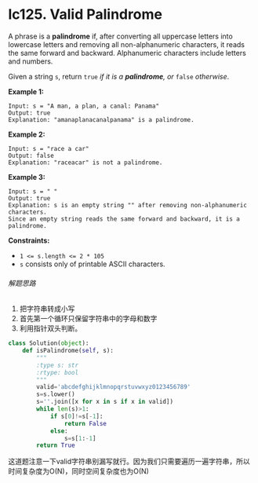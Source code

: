 # lc125. Valid Palindrome


A phrase is a **palindrome** if, after converting all uppercase letters into lowercase letters and removing all non-alphanumeric characters, it reads the same forward and backward. Alphanumeric characters include letters and numbers.

Given a string `s`, return `true` *if it is a **palindrome**, or* `false` *otherwise*.

**Example 1:**

```
Input: s = "A man, a plan, a canal: Panama"
Output: true
Explanation: "amanaplanacanalpanama" is a palindrome.
```

**Example 2:**

```
Input: s = "race a car"
Output: false
Explanation: "raceacar" is not a palindrome.
```

**Example 3:**

```
Input: s = " "
Output: true
Explanation: s is an empty string "" after removing non-alphanumeric characters.
Since an empty string reads the same forward and backward, it is a palindrome.
```

**Constraints:**

- `1 <= s.length <= 2 * 105`
- `s` consists only of printable ASCII characters.

###### 解题思路

1. 把字符串转成小写
2. 首先第一个循环只保留字符串中的字母和数字
3. 利用指针双头判断。

```python
class Solution(object):
    def isPalindrome(self, s):
        """
        :type s: str
        :rtype: bool
        """
        valid='abcdefghijklmnopqrstuvwxyz0123456789'
        s=s.lower()
        s=''.join([x for x in s if x in valid])
        while len(s)>1:
            if s[0]!=s[-1]:
                return False
            else:
                s=s[1:-1]
        return True
```

这道题注意一下valid字符串别漏写就行。因为我们只需要遍历一遍字符串，所以时间复杂度为O(N)，同时空间复杂度也为O(N)

